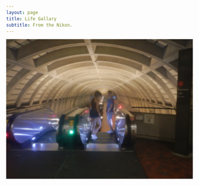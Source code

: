 ```yaml
---
layout: page
title: Life Gallary
subtitle: From the Nikon.
---
```


![august2023-1](assets/img/august_2023/DSCN1680.JPG)
